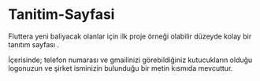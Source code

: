 # Tanitim-Sayfasi
Fluttera yeni baliyacak olanlar için ilk proje örneği olabilir düzeyde kolay bir tanıtım sayfası .

İçerisinde; telefon numarası ve gmailinizi görebildiğiniz kutucukların olduğu logonuzun ve şirket isminizin bulunduğu bir metin kısmıda mevcuttur.
